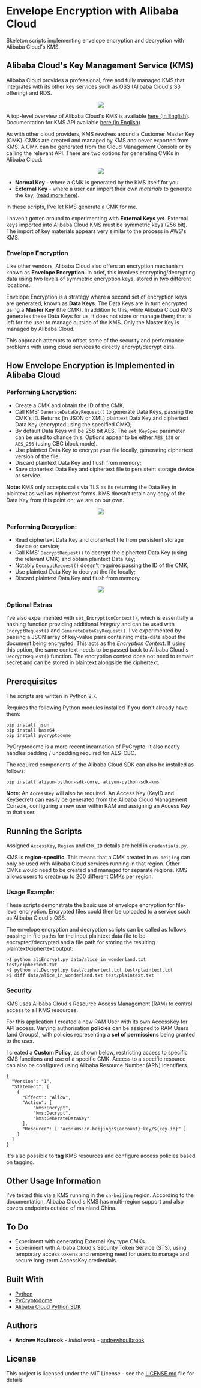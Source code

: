 # Envelope Encryption with Alibaba Cloud

Skeleton scripts implementing envelope encryption and decryption with Alibaba Cloud's KMS. 

## Alibaba Cloud's Key Management Service (KMS)

Alibaba Cloud provides a professional, free and fully managed KMS that integrates with its other key services such as OSS (Alibaba Cloud's S3 offering) and RDS.

<p align="center">
  <img src="/docs/kms.png"/>
</p>

A top-level overview of Alibaba Cloud's KMS is available [here (In English)](https://www.alibabacloud.com/product/key-management-service). Documentation for KMS API available [here (in English)](https://www.alibabacloud.com/help/product/28933.htm)

As with other cloud providers, KMS revolves around a Customer Master Key (CMK). CMKs are created and managed by KMS and never exported from KMS. A CMK can be generated from the Cloud Management Console or by calling the relevant API. There are two options for generating CMKs in Alibaba Cloud:

<p align="center">
  <img src="/docs/cmk.png"/>
</p>

* **Normal Key** - where a CMK is generated by the KMS itself for you
* **External Key** - where a user can import their own *materials* to generate the key, ([read more here](https://www.alibabacloud.com/help/doc-detail/68523.htm)).

In these scripts, I've let KMS generate a CMK for me. 

I haven't gotten around to experimenting with **External Keys** yet. External keys imported into Alibaba Cloud KMS must be symmetric keys (256 bit). The import of key materials appears very similar to the process in AWS's KMS.    

### Envelope Encryption

Like other vendors, Alibaba Cloud also offers an encryption mechanism known as **Envelope Encryption**. In brief, this involves encrypting/decrypting data using two levels of symmetric encryption keys, stored in two different locations.

Envelope Encryption is a strategy where a second set of encryption keys are generated, known as **Data Keys**. The Data Keys are in turn encrypted using a **Master Key** (the CMK). In addition to this, while Alibaba Cloud KMS generates these Data Keys for us, it does not store or manage them; that is left for the user to manage outside of the KMS. Only the Master Key is managed by Alibaba Cloud.    

This approach attempts to offset some of the security and performance problems with using cloud services to directly encrypt/decrypt data.

## How Envelope Encryption is Implemented in Alibaba Cloud

### Performing Encryption:

* Create a CMK and obtain the ID of the CMK;
* Call KMS' ```GenerateDataKeyRequest()``` to generate Data Keys, passing the CMK's ID. Returns (in JSON or XML) plaintext Data Key and ciphertext Data Key (encrypted using the specified CMK);
* By default Data Keys will be 256 bit AES. The ```set_KeySpec``` parameter can be used to change this. Options appear to be either ```AES_128``` or ```AES_256``` (using CBC block mode).  
* Use plaintext Data Key to encrypt your file locally, generating ciphertext version of the file;
* Discard plaintext Data Key and flush from memory;
* Save ciphertext Data Key and ciphertext file to persistent storage device or service.

**Note:** KMS only accepts calls via TLS as its returning the Data Key in plaintext as well as ciphertext forms. KMS doesn't retain any copy of the Data Key from this point on; we are on our own. 

<p align="center">
  <img src="/docs/encrypt.png"/>
</p>

### Performing Decryption:

* Read ciphertext Data Key and ciphertext file from persistent storage device or service;
* Call KMS' ```DecryptRequest()``` to decrypt the ciphertext Data Key (using the relevant CMK) and obtain plaintext Data Key;
* Notably ```DecryptRequest()``` doesn't requires passing the ID of the CMK; 
* Use plaintext Data Key to decrypt the file locally;
* Discard plaintext Data Key and flush from memory. 

<p align="center">
  <img src="/docs/decrypt.png"/>
</p>
 
### Optional Extras

I've also experimented with ```set_EncryptionContext()```, which is essentially a hashing function providing additional *Integrity* and can be used with ```EncryptRequest()``` and ```GenerateDataKeyRequest()```. I've experimented by passing a JSON array of key-value pairs containing meta-data about the document being encrypted. This acts as the *Encryption Context*. If using this option, the same context needs to be passed back to Alibaba Cloud's ```DecryptRequest()``` function. The encryption context does not need to remain secret and can be stored in plaintext alongside the ciphertext.   

## Prerequisites

The scripts are written in Python 2.7.

Requires the following Python modules installed if you don't already have them:

```
pip install json
pip install base64
pip install pycryptodome 
```

PyCryptodome is a more recent incarnation of PyCrypto. It also neatly handles padding / unpadding required for AES-CBC.

The required components of the Alibaba Cloud SDK can also be installed as follows: 

```
pip install aliyun-python-sdk-core, aliyun-python-sdk-kms
```

**Note:** An ```AccessKey``` will also be required. An Access Key (KeyID and KeySecret) can easily be generated from the Alibaba Cloud Management Console, configuring a new user within RAM and assigning an Access Key to that user. 

## Running the Scripts

Assigned ```AccessKey```, ```Region``` and ```CMK_ID``` details are held in ```credentials.py```. 

KMS is **region-specific**. This means that a CMK created in ```cn-beijing``` can only be used with Alibaba Cloud services running in that region. Other CMKs would need to be created and managed for separate regions. KMS allows users to create up to [200 different CMKs per region](https://www.alibabacloud.com/help/doc-detail/32368.htm).

### Usage Example: 

These scripts demonstrate the basic use of envelope encryption for file-level encryption. Encrypted files could then be uploaded to a service such as Alibaba Cloud's OSS. 

The envelope encryption and decryption scripts can be called as follows, passing in file paths for the input plaintext data file to be encrypted/decrypted and a file path for storing the resulting plaintext/ciphertext output: 

```
>$ python aliEncrypt.py data/alice_in_wonderland.txt test/ciphertext.txt
>$ python aliDecrypt.py test/ciphertext.txt test/plaintext.txt
>$ diff data/alice_in_wonderland.txt test/plaintext.txt
```

### Security

KMS uses Alibaba Cloud's Resource Access Management (RAM) to control access to all KMS resources. 

For this application I created a new RAM User with its own AccessKey for API access. Varying authorisation **policies** can be assigned to RAM Users (and Groups), with policies representing a **set of permissions** being granted to the user.   

I created a **Custom Policy**, as shown below, restricting access to specific KMS functions and use of a specific CMK. Access to a specific resource can also be configured using Alibaba Resource Number (ARN) identifiers.

```
{
  "Version": "1",
  "Statement": [
    {
      "Effect": "Allow",
      "Action": [
          "kms:Encrypt",
          "kms:Decrypt",
          "kms:GenerateDataKey"
      ],
      "Resource": [ "acs:kms:cn-beijing:${account}:key/${key-id}" ]
    }
  ]
}
```
It's also possible to **tag** KMS resources and configure access policies based on tagging. 

## Other Usage Information

I've tested this via a KMS running in the ```cn-beijing``` region. According to the documentation, Alibaba Cloud's KMS has multi-region support and also covers endpoints outside of mainland China. 

## To Do

* Experiment with generating External Key type CMKs.  
* Experiment with Alibaba Cloud's Security Token Service (STS), using temporary access tokens and removing need for users to manage and secure long-term AccessKey credentials. 

## Built With

* [Python](http://www.python.org)
* [PyCryptodome](https://pycryptodome.readthedocs.io/en/latest/)
* [Alibaba Cloud Python SDK](https://www.alibabacloud.com/help/doc-detail/53090.htm)

## Authors

* **Andrew Houlbrook** - *Initial work* - [andrewhoulbrook](https://github.com/andrewhoulbrook)

## License

This project is licensed under the MIT License - see the [LICENSE.md](LICENSE.md) file for details